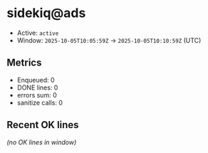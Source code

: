 # sidekiq@ads

- Active: `active`
- Window: `2025-10-05T10:05:59Z` → `2025-10-05T10:10:59Z` (UTC)

## Metrics
- Enqueued: 0
- DONE lines: 0
- errors sum: 0
- sanitize calls: 0

## Recent OK lines
_(no OK lines in window)_
